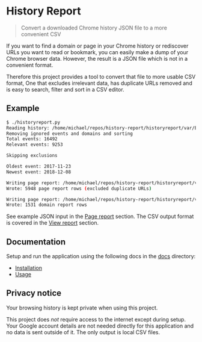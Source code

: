 # History Report
> Convert a downloaded Chrome history JSON file to a more convenient CSV

If you want to find a domain or page in your Chrome history or rediscover URLs you want to read or bookmark, you can easily make a dump of your Chrome browser data. However, the result is a JSON file which is not in a convenient format. 

Therefore this project provides a tool to convert that file to more usable CSV format, One that excludes irrelevant data, has duplicate URLs removed and is easy to search, filter and sort in a CSV editor.

## Example

```bash
$ ./historyreport.py
Reading history: /home/michael/repos/history-report/historyreport/var/BrowserHistory.json
Removing ignored events and domains and sorting
Total events: 16492
Relevant events: 9253

Skipping exclusions

Oldest event: 2017-11-23
Newest event: 2018-12-08

Writing page report: /home/michael/repos/history-report/historyreport/var/page_report.csv
Wrote: 5948 page report rows (excluded duplicate URLs)

Writing page report: /home/michael/repos/history-report/historyreport/var/domain_report.csv
Wrote: 1531 domain report rows
```

See example JSON input in the [Page report](docs/usage.md#page-report) section. The CSV output format is covered in the [View report](docs/usage.md#view-reports) section.


## Documentation

Setup and run the application using the following docs in the [docs](docs) directory:

- [Installation](docs/installation.md)
- [Usage](docs/usage.md)


## Privacy notice

Your browsing history is kept private when using this project. 

This project does *not* require access to the internet except during setup. Your Google account details are not needed directly for this application and no data is sent outside of it. The only output is local CSV files.
